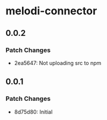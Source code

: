 # melodi-connector

## 0.0.2

### Patch Changes

- 2ea5647: Not uploading src to npm

## 0.0.1

### Patch Changes

- 8d75d80: Initial
